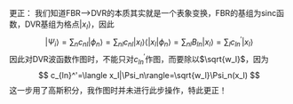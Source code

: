 更正：
我们知道FBR——>DVR的本质其实就是一个表象变换，FBR的基组为sinc函数，DVR基组为格点$`|x_l\rangle`$，因此
$$
|\Psi_i\rangle=\sum_nc_{nl}|\phi_n\rangle=\sum_{nl}c_{nl}|x_l\rangle\langle|x_l|\phi_n\rangle=\sum_{nl}B_{ln}|x_l\rangle=\sum_l c_{ln}^'|x_l\rangle
$$
因此对DVR波函数作图时，不能只对$c_{ln}^'$作图，而要除以$\sqrt{w_l}$，因为
$$
c_{ln}^'=\langle x_l|\Psi_n\rangle=\sqrt{w_l}\Psi_n(x_l)
$$
这一步用了高斯积分，我作图时并未进行此步操作，特此更正！
